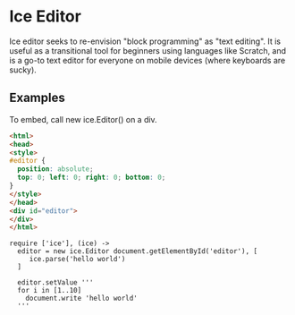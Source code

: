 Ice Editor
=================

Ice editor seeks to re-envision "block programming" as "text editing". It is useful as a transitional tool for beginners using languages like Scratch, and is a go-to text editor for everyone on mobile devices (where keyboards are sucky).

Examples
--------
To embed, call new ice.Editor() on a div.

```html
<html>
<head>
<style>
#editor {
  position: absolute;
  top: 0; left: 0; right: 0; bottom: 0;
}
</style>
</head>
<div id="editor">
</div>
</html>
```

```coffescript
require ['ice'], (ice) ->
  editor = new ice.Editor document.getElementById('editor'), [
     ice.parse('hello world')
  ]
  
  editor.setValue '''
  for i in [1..10]
    document.write 'hello world'
  '''
```
